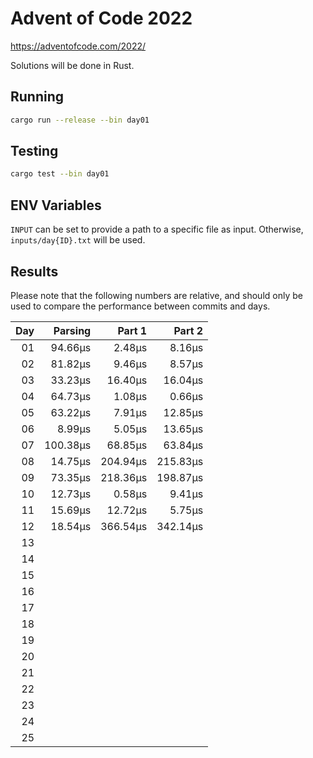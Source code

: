 # Advent of Code 2022

https://adventofcode.com/2022/

Solutions will be done in Rust.

## Running

```bash
cargo run --release --bin day01
```

## Testing

```bash
cargo test --bin day01
```

## ENV Variables

`INPUT` can be set to provide a path to a specific file as input. Otherwise, `inputs/day{ID}.txt` will be used.

## Results

Please note that the following numbers are relative, and should only be used to compare the performance between commits and days.

|  Day |  Parsing |   Part 1 |   Part 2 |
| ---: | -------: | -------: | -------: |
|   01 |  94.66µs |   2.48µs |   8.16µs |
|   02 |  81.82µs |   9.46µs |   8.57µs |
|   03 |  33.23µs |  16.40µs |  16.04µs |
|   04 |  64.73µs |   1.08µs |   0.66µs |
|   05 |  63.22µs |   7.91µs |  12.85µs |
|   06 |   8.99µs |   5.05µs |  13.65µs |
|   07 | 100.38µs |  68.85µs |  63.84µs |
|   08 |  14.75µs | 204.94µs | 215.83µs |
|   09 |  73.35µs | 218.36µs | 198.87µs |
|   10 |  12.73µs |   0.58µs |   9.41µs |
|   11 |  15.69µs |  12.72µs |   5.75µs |
|   12 |  18.54µs | 366.54µs | 342.14µs |
|   13 |          |          |          |
|   14 |          |          |          |
|   15 |          |          |          |
|   16 |          |          |          |
|   17 |          |          |          |
|   18 |          |          |          |
|   19 |          |          |          |
|   20 |          |          |          |
|   21 |          |          |          |
|   22 |          |          |          |
|   23 |          |          |          |
|   24 |          |          |          |
|   25 |          |          |          |
